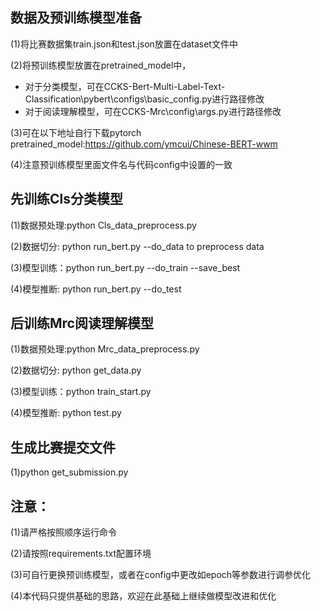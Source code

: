 ## 数据及预训练模型准备
(1)将比赛数据集train.json和test.json放置在dataset文件中

(2)将预训练模型放置在pretrained_model中，
     
- 对于分类模型，可在CCKS-Bert-Multi-Label-Text-Classification\pybert\configs\basic_config.py进行路径修改
- 对于阅读理解模型，可在CCKS-Mrc\config\args.py进行路径修改

(3)可在以下地址自行下载pytorch pretrained_model:https://github.com/ymcui/Chinese-BERT-wwm

(4)注意预训练模型里面文件名与代码config中设置的一致

## 先训练Cls分类模型
(1)数据预处理:python Cls_data_preprocess.py

(2)数据切分: python run_bert.py --do_data to preprocess data

(3)模型训练：python run_bert.py --do_train --save_best

(4)模型推断: python run_bert.py --do_test

## 后训练Mrc阅读理解模型
(1)数据预处理:python Mrc_data_preprocess.py

(2)数据切分: python get_data.py

(3)模型训练：python train_start.py

(4)模型推断: python test.py

## 生成比赛提交文件
(1)python get_submission.py

## 注意：
(1)请严格按照顺序运行命令

(2)请按照requirements.txt配置环境

(3)可自行更换预训练模型，或者在config中更改如epoch等参数进行调参优化

(4)本代码只提供基础的思路，欢迎在此基础上继续做模型改进和优化

